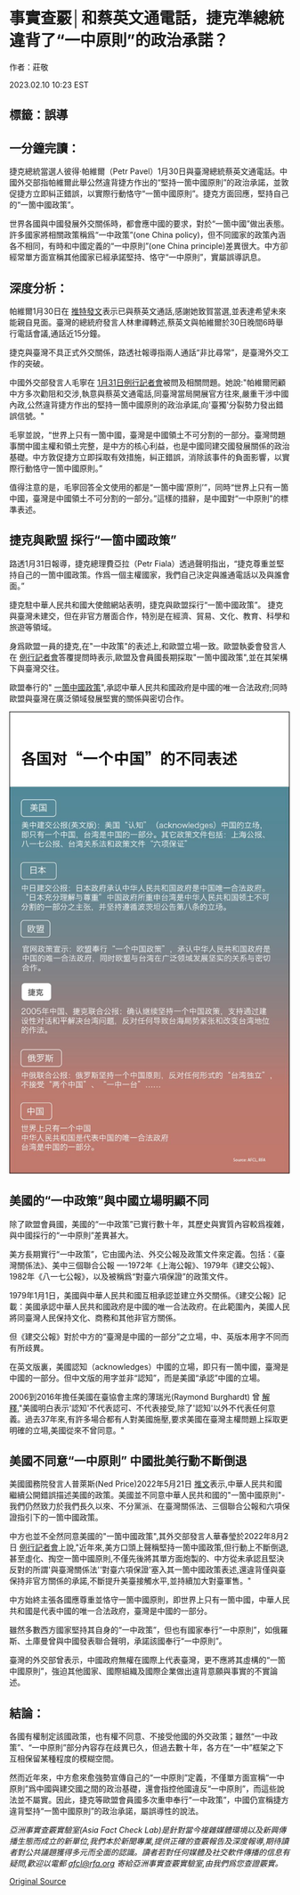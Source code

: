 # 事實查覈│和蔡英文通電話，捷克準總統違背了“一中原則”的政治承諾？

作者：莊敬

2023.02.10 10:23 EST

## 標籤：誤導

## 一分鐘完讀：

捷克總統當選人彼得·帕維爾（Petr Pavel）1月30日與臺灣總統蔡英文通電話。中國外交部指帕維爾此舉公然違背捷方作出的“堅持一箇中國原則”的政治承諾，並敦促捷方立即糾正錯誤，以實際行動恪守“一箇中國原則”。捷克方面回應，堅持自己的“一箇中國政策”。

世界各國與中國發展外交關係時，都會應中國的要求，對於“一箇中國”做出表態。許多國家將相關政策稱爲“一中政策”(one China policy)，但不同國家的政策內涵各不相同，有時和中國定義的“一中原則”(one China principle)差異很大。中方卻經常單方面宣稱其他國家已經承諾堅持、恪守“一中原則”，實屬誤導訊息。

## 深度分析：

帕維爾1月30日在 [推特發文](https://twitter.com/general_pavel/status/1620072512532127750)表示已與蔡英文通話,感謝她致賀當選,並表達希望未來能親自見面。臺灣的總統府發言人林聿禪轉述,蔡英文與帕維爾於30日晚間6時舉行電話會議,通話近15分鐘。

捷克與臺灣不具正式外交關係，路透社報導指兩人通話“非比尋常”，是臺灣外交工作的突破。

中國外交部發言人毛寧在 [1月31日例行記者會](https://www.mfa.gov.cn/web/fyrbt_673021/202301/t20230131_11017020.shtml)被問及相關問題。她說:"帕維爾罔顧中方多次勸阻和交涉,執意與蔡英文通電話,同臺灣當局開展官方往來,嚴重干涉中國內政,公然違背捷方作出的堅持一箇中國原則的政治承諾,向'臺獨'分裂勢力發出錯誤信號。"

毛寧並說，“世界上只有一箇中國，臺灣是中國領土不可分割的一部分。臺灣問題事關中國主權和領土完整，是中方的核心利益，也是中國同建交國發展關係的政治基礎。中方敦促捷方立即採取有效措施，糾正錯誤，消除該事件的負面影響，以實際行動恪守一箇中國原則。”

值得注意的是，毛寧回答全文使用的都是“一箇中國‘原則’”，同時“世界上只有一箇中國，臺灣是中國領土不可分割的一部分。”這樣的措辭，是中國對“一中原則”的標準表述。

## 捷克與歐盟 採行“一箇中國政策”

路透1月31日報導，捷克總理費亞拉（Petr Fiala）透過聲明指出，“捷克尊重並堅持自己的一箇中國政策。作爲一個主權國家，我們自己決定與誰通電話以及與誰會面。”

捷克駐中華人民共和國大使館網站表明，捷克與歐盟採行“一箇中國政策”。 捷克與臺灣未建交，但在非官方層面合作，特別是在經濟、貿易、文化、教育、科學和旅遊等領域。

身爲歐盟一員的捷克,在"一中政策"的表述上,和歐盟立場一致。歐盟執委會發言人在 [例行記者會](https://www.cna.com.tw/news/aipl/202301310347.aspx)答覆提問時表示,歐盟及會員國長期採取"一箇中國政策",並在其架構下與臺灣交往。

歐盟奉行的" [一箇中國政策](https://www.eeas.europa.eu/taiwan/european-union-and-taiwan_en?s=242)",承認中華人民共和國政府是中國的唯一合法政府;同時歐盟與臺灣在廣泛領域發展堅實的關係與密切合作。

![AFCL one china simplified chinese.png](images/UEBNOF36ETKQW7WCO523S2PVEU.png)

## 美國的“一中政策”與中國立場明顯不同

除了歐盟會員國，美國的“一中政策”已實行數十年，其歷史與實質內容較爲複雜，與中國採行的“一中原則”差異甚大。

美方長期實行“一中政策”，它由國內法、外交公報及政策文件來定義。包括：《臺灣關係法》、美中三個聯合公報 —-1972年《上海公報》、1979年《建交公報》、1982年《八一七公報》，以及被稱爲“對臺六項保證”的政策文件。

1979年1月1日，美國與中華人民共和國互相承認並建立外交關係。《建交公報》記載：美國承認中華人民共和國政府是中國的唯一合法政府。在此範圍內，美國人民將同臺灣人民保持文化、商務和其他非官方關係。

但《建交公報》對於中方的“臺灣是中國的一部分”之立場，中、英版本用字不同而有所歧異。

在英文版裏，美國認知（acknowledges）中國的立場，即只有一箇中國，臺灣是中國的一部分。但中文版的用字並非“認知”，而是美國“承認”中國的立場。

2006到2016年擔任美國在臺協會主席的薄瑞光(Raymond Burghardt) 曾 [解釋](https://web-archive-2017.ait.org.tw/zh/officialtext-ot0926.html),"美國明白表示'認知'不代表認可、不代表接受,除了'認知'以外不代表任何意義。過去37年來,有許多場合都有人對美國施壓,要求美國在臺灣主權問題上採取更明確的立場,美國從來不曾同意。"

## 美國不同意“一中原則” 中國批美行動不斷倒退

美國國務院發言人普萊斯(Ned Price)2022年5月21日 [推文](https://twitter.com/StateDeptSpox/status/1527823885600755714)表示,中華人民共和國繼續公開錯誤描述美國的政策。美國並不同意中華人民共和國的"一箇中國原則"-我們仍然致力於我們長久以來、不分黨派、在臺灣關係法、三個聯合公報和六項保證指引下的一箇中國政策。

中方也並不全然同意美國的"一箇中國政策",其外交部發言人華春瑩於2022年8月2日 [例行記者會](https://www.fmprc.gov.cn/fyrbt_673021/jzhsl_673025/202208/t20220802_10732122.shtml)上說,"近年來,美方口頭上聲稱堅持一箇中國政策,但行動上不斷倒退,甚至虛化、掏空一箇中國原則,不僅先後將其單方面炮製的、中方從未承認且堅決反對的所謂'與臺灣關係法''對臺六項保證'塞入其一箇中國政策表述,還違背僅與臺保持非官方關係的承諾,不斷提升美臺接觸水平,並持續加大對臺軍售。"

中方始終主張各國應尊重並恪守一箇中國原則，即世界上只有一箇中國，中華人民共和國是代表中國的唯一合法政府，臺灣是中國的一部分。

雖然多數西方國家堅持其自身的“一中政策”，但也有國家奉行“一中原則”，如俄羅斯、土庫曼曾與中國發表聯合聲明，承諾該國奉行“一中原則”。

臺灣的外交部曾表示，中國政府無權在國際上代表臺灣，更不應將其虛構的“一箇中國原則”，強迫其他國家、國際組織及國際企業做出違背意願與事實的不實論述。

## 結論：

各國有權制定該國政策，也有權不同意、不接受他國的外交政策；雖然“一中政策”、“一中原則”部分內容存在歧異已久，但過去數十年，各方在“一中”框架之下互相保留某種程度的模糊空間。

然而近年來，中方愈來愈強勢宣傳自己的“一中原則”定義，不僅單方面宣稱“一中原則”爲中國與建交國之間的政治基礎，還會指控他國違反“一中原則”，而這些說法並不屬實。因此，捷克等歐盟會員國多次重申奉行“一中政策”，中國仍宣稱捷方違背堅持“一箇中國原則”的政治承諾，屬誤導性的說法。

*亞洲事實查覈實驗室(Asia Fact Check Lab)是針對當今複雜媒體環境以及新興傳播生態而成立的新單位,我們本於新聞專業,提供正確的查覈報告及深度報導,期待讀者對公共議題獲得多元而全面的認識。讀者若對任何媒體及社交軟件傳播的信息有疑問,歡迎以電郵*  *afcl@rfa.org* *寄給亞洲事實查覈實驗室,由我們爲您查證覈實。*



[Original Source](https://www.rfa.org/mandarin/shishi-hecha/hc-02102023102235.html)